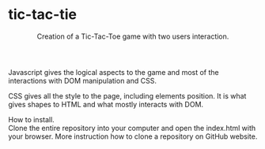 # tic-tac-tie
<body>
<header>
Creation of a Tic-Tac-Toe game with two users interaction.
</header>
<section>
<p class="tic-tac-toe-html>
The utilization of HTML was mainly to create a visual interation with the users and separate the content in order to make sense and be organised. Giving classes and IDs to particular tags and DOM manipulation was part essential to make it work.
</p>
<p class="tic-tac-toe-javascript>
Javascript gives the logical aspects to the game and most of the interactions with DOM manipulation and CSS.
</p>
<p class="tic-tac-toe-css">
CSS gives all the style to the page, including elements position. It is what gives shapes to HTML and what mostly interacts with DOM.
</p>
<p>
How to install.<br>
Clone the entire repository into your computer and open the index.html with your browser. More instruction how to clone a repository on GitHub website.
</p>
</section>


</body>
